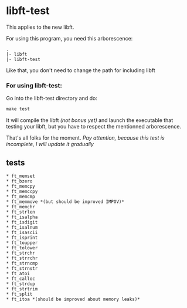 libft-test
==========

This applies to the new libft.

For using this program, you need this arborescence:

```shell
.
|- libft
|- libft-test
```
 
Like that, you don't need to change the path for including libft

### For using libft-test:

Go into the libft-test directory and do:

 ```Makefile
 make test
 ```
It will compile the libft *(not bonus yet)* and launch the executable that testing
your libft, but you have to respect the mentionned arborescence.

That's all folks for the moment.
*Pay attention, because this test is incomplete, I will update it gradually*

tests
-----
	* ft_memset
	* ft_bzero
	* ft_memcpy
	* ft_memccpy
	* ft_memcmp
	* ft_memmove *(but should be improved IMPOV)*
	* ft_memchr
	* ft_strlen
	* ft_isalpha
	* ft_isdigit
	* ft_isalnum
	* ft_isascii
	* ft_isprint 
	* ft_toupper
	* ft_tolower
	* ft_strchr
	* ft_strrchr
	* ft_strncmp
	* ft_strnstr
	* ft_atoi
	* ft_calloc
	* ft_strdup
	* ft_strtrim
	* ft_split
	* ft_itoa *(should be improved about memory leaks)*
